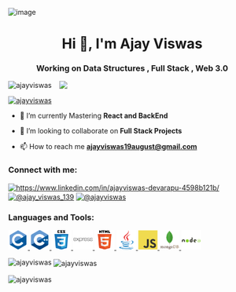 ![image](https://github.com/Ajayviswas/Ajayviswas/assets/105537540/10971da2-7cfc-456e-97f0-50d1bcaf3818)
<h1 align="center">Hi 👋, I'm Ajay Viswas</h1>
<h3 align="center">Working on Data Structures , Full Stack , Web 3.0</h3>

<img align="right" slt="coding" width="400" src="https://media0.giphy.com/media/qgQUggAC3Pfv687qPC/giphy.gif?cid=ecf05e479ofih45iwqiabaeeha0vixgphapa9qj1lgqbiizi&ep=v1_gifs_search&rid=giphy.gif&ct=g">

<p align="left"> <img src="https://komarev.com/ghpvc/?username=ajayviswas&label=Profile%20views&color=0e75b6&style=flat" alt="ajayviswas" /> </p>

<p align="left"> <a href="https://github.com/ryo-ma/github-profile-trophy"><img src="https://github-profile-trophy.vercel.app/?username=ajayviswas" alt="ajayviswas" /></a> </p>

- 🌱 I’m currently Mastering **React and BackEnd**

- 👯 I’m looking to collaborate on **Full Stack Projects**

- 📫 How to reach me **ajayviswas19august@gmail.com**

<h3 align="left">Connect with me:</h3>
<p align="left">
<a href="https://linkedin.com/in/https://www.linkedin.com/in/ajayviswas-devarapu-4598b121b/" target="blank"><img align="center" src="https://raw.githubusercontent.com/rahuldkjain/github-profile-readme-generator/master/src/images/icons/Social/linked-in-alt.svg" alt="https://www.linkedin.com/in/ajayviswas-devarapu-4598b121b/" height="30" width="40" /></a>
<a href="https://instagram.com/ajay_viswas_139" target="blank"><img align="center" src="https://raw.githubusercontent.com/rahuldkjain/github-profile-readme-generator/master/src/images/icons/Social/instagram.svg" alt="@ajay_viswas_139" height="30" width="40" /></a>
<a href="https://hashnode.com/@ajayviswas" target="blank"><img align="center" src="https://raw.githubusercontent.com/rahuldkjain/github-profile-readme-generator/master/src/images/icons/Social/hashnode.svg" alt="@ajayviswas" height="30" width="40" /></a>
</p>

<h3 align="left">Languages and Tools:</h3>
<p align="left"> <a href="https://www.cprogramming.com/" target="_blank" rel="noreferrer"> <img src="https://raw.githubusercontent.com/devicons/devicon/master/icons/c/c-original.svg" alt="c" width="40" height="40"/> </a> <a href="https://www.w3schools.com/cpp/" target="_blank" rel="noreferrer"> <img src="https://raw.githubusercontent.com/devicons/devicon/master/icons/cplusplus/cplusplus-original.svg" alt="cplusplus" width="40" height="40"/> </a> <a href="https://www.w3schools.com/css/" target="_blank" rel="noreferrer"> <img src="https://raw.githubusercontent.com/devicons/devicon/master/icons/css3/css3-original-wordmark.svg" alt="css3" width="40" height="40"/> </a> <a href="https://expressjs.com" target="_blank" rel="noreferrer"> <img src="https://raw.githubusercontent.com/devicons/devicon/master/icons/express/express-original-wordmark.svg" alt="express" width="40" height="40"/> </a> <a href="https://www.w3.org/html/" target="_blank" rel="noreferrer"> <img src="https://raw.githubusercontent.com/devicons/devicon/master/icons/html5/html5-original-wordmark.svg" alt="html5" width="40" height="40"/> </a> <a href="https://www.java.com" target="_blank" rel="noreferrer"> <img src="https://raw.githubusercontent.com/devicons/devicon/master/icons/java/java-original.svg" alt="java" width="40" height="40"/> </a> <a href="https://developer.mozilla.org/en-US/docs/Web/JavaScript" target="_blank" rel="noreferrer"> <img src="https://raw.githubusercontent.com/devicons/devicon/master/icons/javascript/javascript-original.svg" alt="javascript" width="40" height="40"/> </a> <a href="https://www.mongodb.com/" target="_blank" rel="noreferrer"> <img src="https://raw.githubusercontent.com/devicons/devicon/master/icons/mongodb/mongodb-original-wordmark.svg" alt="mongodb" width="40" height="40"/> </a> <a href="https://nodejs.org" target="_blank" rel="noreferrer"> <img src="https://raw.githubusercontent.com/devicons/devicon/master/icons/nodejs/nodejs-original-wordmark.svg" alt="nodejs" width="40" height="40"/> </a> </p>

<p><img align="left" src="https://github-readme-stats.vercel.app/api/top-langs?username=ajayviswas&show_icons=true&locale=en&layout=compact" alt="ajayviswas" /></p>

<p>&nbsp;<img align="center" src="https://github-readme-stats.vercel.app/api?username=ajayviswas&show_icons=true&locale=en" alt="ajayviswas" /></p>

<p><img align="center" src="https://github-readme-streak-stats.herokuapp.com/?user=ajayviswas&" alt="ajayviswas" /></p>
